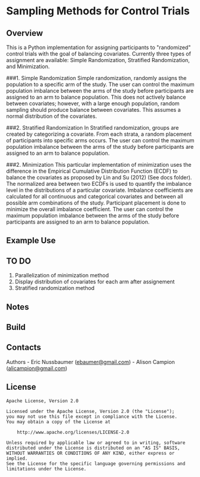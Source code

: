 # Sampling Methods for Control Trials
<!--[![Build Status]()]()-->


## Overview
This is a Python implementation for assigning participants to "randomized" control
trials with the goal of balancing covariates. Currently three types of assignment
are available: Simple Randomization, Stratified Randomization, and Minimization.

###1. Simple Randomization
Simple randomization, randomly assigns the population to a specific arm of the study. 
The user can control the maximum population imbalance between the arms of the study
before participants are assigned to an arm to balance population. This does not
actively balance between covariates; however, with a large enough population, random
sampling should produce balance between covariates. This assumes a normal distribution
of the covariates.

###2. Stratified Randomization
In Stratified randomization, groups are created by categorizing a covariate. From
each strata, a random placement of participants into specific arms occurs. The user 
can control the maximum population imbalance between the arms of the study before 
participants are assigned to an arm to balance population.

###2. Minimization
This particular implementation of minimization uses the difference in the Empirical
Cumulative Distribution Function (ECDF) to balance the covariates as proposed by
Lin and Su (2012) (See docs folder). The normalized area between two ECDFs is used
to quantify the imbalance level in the distributions of a particular covariate.
Imbalance coefficients are calculated for all continuous and categorical covariates
and between all possible arm combinations of the study. Participant placement is 
done to minimize the overall imbalance coefficient. The user can control the maximum 
population imbalance between the arms of the study before participants are assigned 
to an arm to balance population.



## Example Use


## TO DO
1. Parallelization of minimization method
2. Display distribution of covariates for each arm after assignement
3. Stratified randomization method

## Notes


## Build


## Contacts

Authors - Eric Nussbaumer ([ebaumer@gmail.com](mailto:ebaumer@gmail.com))
        - Alison Campion  ([alicampion@gmail.com](mailto:alicampion@gmail.com))

## License

    Apache License, Version 2.0

    Licensed under the Apache License, Version 2.0 (the "License");
    you may not use this file except in compliance with the License.
    You may obtain a copy of the License at

        http://www.apache.org/licenses/LICENSE-2.0

    Unless required by applicable law or agreed to in writing, software
    distributed under the License is distributed on an "AS IS" BASIS,
    WITHOUT WARRANTIES OR CONDITIONS OF ANY KIND, either express or implied.
    See the License for the specific language governing permissions and
    limitations under the License.